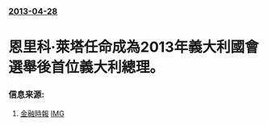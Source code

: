 ### [2013-04-28](/news/2013/04/28/index.md)

##### 
#  恩里科·萊塔任命成為2013年義大利國會選舉後首位義大利總理。




### 信息来源:

1. [金融時報](http://www.ftchinese.com/story/001050134) [IMG](http://i.ftimg.net/picture/9/000035699_piclink_272_153.jpg)
